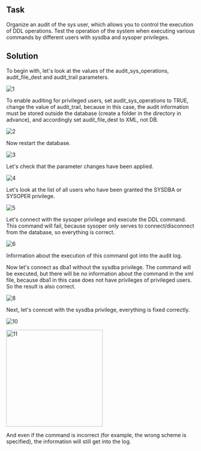 ## Task
Organize an audit of the sys user, which allows you to control the execution of DDL operations. Test the operation of the system when executing various commands by different users with sysdba and sysoper privileges.

## Solution

To begin with, let's look at the values of the audit_sys_operations, audit_file_dest and audit_trail parameters.

![1](https://user-images.githubusercontent.com/61746700/159139931-6b961b3d-3e30-4f62-beee-438c647ce27d.png)

To enable auditing for privileged users, set audit_sys_operations to TRUE, change the value of audit_trail, because in this case, the audit information must be stored outside the database (create a folder in the directory in advance), and accordingly set audit_file_dest to XML, not DB.

![2](https://user-images.githubusercontent.com/61746700/159139968-1c34c24e-5120-4488-a54e-e4ba9b28db73.png)

Now restart the database.

![3](https://user-images.githubusercontent.com/61746700/159139976-f7731e6d-5b02-49d7-a5c0-cccd0e8010df.png)

Let's check that the parameter changes have been applied.

![4](https://user-images.githubusercontent.com/61746700/159139996-89ef9eee-5598-482e-a010-0b9136537d2b.png)

Let's look at the list of all users who have been granted the SYSDBA or SYSOPER privilege.

![5](https://user-images.githubusercontent.com/61746700/159140013-df7290da-989e-4a12-9785-4fa17d802ad8.png)

Let's connect with the sysoper privilege and execute the DDL command. This command will fail, because sysoper only serves to connect/disconnect from the database, so everything is correct.

![6](https://user-images.githubusercontent.com/61746700/159140046-405ddca5-e8bc-4ab3-8b99-0d09bc625793.png)

Information about the execution of this command got into the audit log.


Now let's connect as dba1 without the sysdba privilege. The command will be executed, but there will be no information about the command in the xml file, because dba1  in this case does not have privileges of privileged users. So the result is also correct.

![8](https://user-images.githubusercontent.com/61746700/159140130-46324ca0-5bbb-439b-83e8-f0270f6eecd0.png)

Next, let's conncet with the sysdba privilege, everything is fixed correctly.

![10](https://user-images.githubusercontent.com/61746700/159140155-3b9d357c-9748-4d39-a657-ba510fd85c1f.png)

<img width="257" alt="11" src="https://user-images.githubusercontent.com/61746700/159140272-1dc0dcf6-b821-45c4-b2db-ef2900dcd9c1.png">

And even if the command is incorrect (for example, the wrong scheme is specified), the information will still get into the log.
